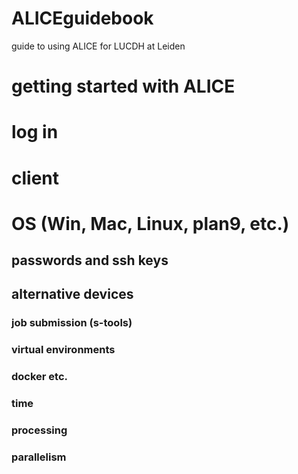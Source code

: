 # ALICEguidebook
guide to using ALICE for LUCDH at Leiden

# getting started with ALICE

# log in
# client
# OS (Win, Mac, Linux, plan9, etc.)

## passwords and ssh keys
## alternative devices

### job submission (s-tools)
### virtual environments
### docker etc.
### time
### processing
### parallelism


